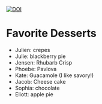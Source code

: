 [![DOI](https://zenodo.org/badge/261621626.svg)](https://zenodo.org/doi/10.5281/zenodo.11194403)

# Favorite Desserts

- Julien: crepes
- Julie: blackberry pie
- Jensen: Rhubarb Crisp
- Phoebe: Pavlova
- Kate: Guacamole (I like savory!)
- Jacob: Cheese cake
- Sophia: chocolate
- Eliott: apple pie
